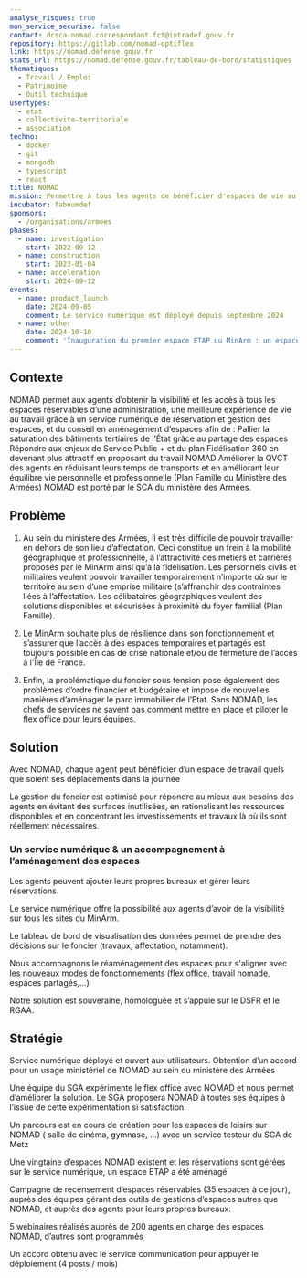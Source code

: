 ```yaml
---
analyse_risques: true
mon_service_securise: false
contact: dcsca-nomad.correspondant.fct@intradef.gouv.fr
repository: https://gitlab.com/nomad-optiflex
link: https://nomad.defense.gouv.fr
stats_url: https://nomad.defense.gouv.fr/tableau-de-bord/statistiques
thematiques:
  - Travail / Emploi
  - Patrimoine
  - Outil technique
usertypes:
  - etat
  - collectivite-territoriale
  - association
techno:
  - docker
  - git
  - mongodb
  - typescript
  - react
title: NOMAD
mission: Permettre à tous les agents de bénéficier d'espaces de vie au travail, partout en France.
incubator: fabnumdef
sponsors:
  - /organisations/armees
phases:
  - name: investigation
    start: 2022-09-12
  - name: construction
    start: 2023-01-04
  - name: acceleration
    start: 2024-09-12
events:
  - name: product_launch
    date: 2024-09-05
    comment: Le service numérique est déployé depuis septembre 2024
  - name: other
    date: 2024-10-10
    comment: 'Inauguration du premier espace ETAP du MinArm : un espace de travail en flex office réaménagé par l''équipe NOMAD.'
---
```



## Contexte

NOMAD permet aux agents d’obtenir la visibilité et les accès à tous les espaces réservables d’une administration, une meilleure expérience de vie au travail grâce à un service numérique de réservation et gestion des espaces, et du conseil en aménagement d’espaces afin de : 
Pallier la saturation des bâtiments tertiaires de l’État grâce au partage des espaces 
Répondre aux enjeux de Service Public + et du plan Fidélisation 360 en devenant plus attractif en proposant du travail NOMAD
Améliorer la QVCT des agents en réduisant leurs temps de transports et en améliorant leur équilibre vie personnelle et professionnelle (Plan Famille du Ministère des Armées)
NOMAD est porté par le SCA du ministère des Armées.
     

## Problème

1. Au sein du ministère des Armées, il est très difficile de pouvoir travailler en dehors de son lieu d’affectation. Ceci constitue un frein à la mobilité géographique et professionnelle, à l’attractivité des métiers et carrières proposés par le MinArm ainsi qu’à la fidélisation. 
Les personnels civils et militaires veulent pouvoir travailler temporairement n’importe où sur le territoire au sein d’une emprise militaire (s’affranchir des contraintes liées à l’affectation.
Les célibataires géographiques veulent des solutions disponibles et sécurisées à proximité du foyer familial (Plan Famille).

2. Le MinArm souhaite plus de résilience dans son fonctionnement et s’assurer que l’accès à des espaces temporaires et partagés est toujours possible en cas de crise nationale et/ou de fermeture de l’accès à l'Île de France.

3. Enfin, la problématique du foncier sous tension pose également des problèmes d’ordre financier et budgétaire et impose de nouvelles manières d’aménager le parc immobilier de l’Etat. Sans NOMAD, les chefs de services ne savent pas comment mettre en place et piloter le flex office pour leurs équipes. 

## Solution

Avec NOMAD, chaque agent peut bénéficier d’un espace de travail quels que soient ses déplacements dans la journée

La gestion du  foncier est optimisé pour répondre au mieux aux besoins des agents en évitant des surfaces inutilisées, en rationalisant les ressources disponibles et en concentrant les investissements et travaux là où ils sont réellement nécessaires.

### Un service numérique & un accompagnement à l’aménagement des espaces

Les agents peuvent ajouter leurs propres bureaux et gérer leurs réservations. 

Le service numérique offre la possibilité aux agents d’avoir de la visibilité sur tous les sites du MinArm. 

Le tableau de bord de visualisation des données permet de prendre des décisions sur le foncier (travaux, affectation, notamment). 

Nous accompagnons le réaménagement des espaces pour s'aligner avec les nouveaux modes de fonctionnements (flex office, travail nomade, espaces partagés,...) 

Notre solution est souveraine, homologuée et s’appuie sur le DSFR et le RGAA. 



## Stratégie

Service numérique déployé et ouvert aux utilisateurs. Obtention d’un accord pour un usage ministériel de NOMAD au sein du ministère des Armées

Une équipe du SGA expérimente le flex office avec NOMAD et nous permet d’améliorer la solution. Le SGA proposera NOMAD à toutes ses équipes à l’issue de cette expérimentation si satisfaction. 

Un parcours est en cours de création pour les espaces de loisirs sur NOMAD ( salle de cinéma, gymnase, …) avec un service testeur du SCA de Metz

Une vingtaine d’espaces NOMAD existent et les réservations sont gérées sur le service numérique, un espace ETAP a été aménagé 

Campagne de recensement d’espaces réservables (35 espaces à ce jour), auprès des équipes gérant des outils de gestions d’espaces autres que NOMAD, et auprès des agents pour leurs propres bureaux.

5 webinaires réalisés auprès de 200 agents en charge des espaces NOMAD, d’autres sont programmés

Un accord obtenu avec le service communication pour appuyer le déploiement (4 posts / mois)
